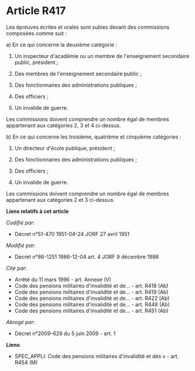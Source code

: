 # Article R417

Les épreuves écrites et orales sont subies devant des commissions composées comme suit :

a) En ce qui concerne la deuxième catégorie :

1. Un inspecteur d'académie ou un membre de l'enseignement secondaire public, président ;

2. Des membres de l'enseignement secondaire public ;

3. Des fonctionnaires des administrations publiques ;

4. Des officiers ;

5. Un invalide de guerre.

Les commissions doivent comprendre un nombre égal de membres appartenant aux catégories 2, 3 et 4 ci-dessus.

b) En ce qui concerne les troisième, quatrième et cinquième catégories :

1. Un directeur d'école publique, président ;

2. Des fonctionnaires des administrations publiques ;

3. Des officiers ;

4. Un invalide de guerre.

Les commissions doivent comprendre un nombre égal de membres appartenant aux catégories 2 et 3 ci-dessus.

**Liens relatifs à cet article**

_Codifié par_:

  - Décret n°51-470 1951-04-24 JORF 27 avril 1951

_Modifié par_:

  - Décret n°86-1251 1986-12-04 art. 4 JORF 9 décembre 1986

_Cité par_:

  - Arrêté du 11 mars 1996 - art. Annexe (V)
  - Code des pensions militaires d'invalidité et de... - art. R418 (Ab)
  - Code des pensions militaires d'invalidité et de... - art. R419 (Ab)
  - Code des pensions militaires d'invalidité et de... - art. R422 (Ab)
  - Code des pensions militaires d'invalidité et de... - art. R448 (Ab)
  - Code des pensions militaires d'invalidité et de... - art. R451 (Ab)

_Abrogé par_:

  - Décret n°2009-629 du 5 juin 2009 - art. 1

**Liens**:

  - SPEC_APPLI: Code des pensions militaires d'invalidité et des v - art. R454 (M)
